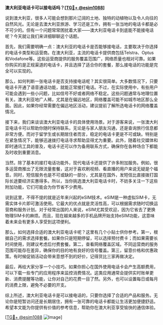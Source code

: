 **澳大利亚电话卡可以接电话吗？[[TG💪+ @esim1088](https://t.me/s/esim1088)]**

说到澳大利亚，很多人可能会想到那片辽阔的土地、独特的动植物以及令人向往的自然风光。无论是去澳大利亚旅游、学习还是工作，拥有一张当地的电话卡都是必不可少的。但有一个问题常常困扰着大家——澳大利亚电话卡到底能不能接电话呢？今天就让我们来详细聊聊这个话题。

首先，我们需要明确一点：澳大利亚的电话卡是否能够接电话，主要取决于你选择的电话卡类型和运营商。在澳大利亚，主流的电话卡提供商包括Telstra、Optus和Vodafone等。这些运营商提供的服务覆盖范围广，网络质量也相对可靠。如果你购买的是正规渠道的电话卡，并且选择了适合你的套餐，那么接电话的功能是完全可以实现的。

那么，如何判断一张电话卡是否支持接电话呢？其实很简单。大多数情况下，只要电话卡开通了语音通话功能，就能正常接打电话。不过，在实际使用中，有些用户可能会遇到一些小问题，比如信号不好或者网络不稳定。这些问题通常与地理位置有关。澳大利亚地广人稀，尤其是在偏远地区，网络覆盖可能不如城市地区那么全面。因此，如果你经常需要在偏远地区活动，建议提前了解所选电话卡的网络覆盖情况。

接下来，我们来谈谈澳大利亚电话卡的具体使用场景。对于游客来说，一张澳大利亚电话卡可以帮助你随时保持联系，无论是与家人朋友沟通，还是查询旅行信息都非常方便。而对于留学生或长期居住者而言，稳定的电话卡更是不可或缺。特别是在紧急情况下，能够迅速拨打电话寻求帮助显得尤为重要。此外，随着社交媒体和即时通讯工具的普及，电话卡还可以作为备用联系方式，确保你在各种场合下都能及时收到重要消息。

当然，除了基本的接打电话功能外，现代电话卡还提供了许多附加服务。例如，很多运营商推出了无限流量套餐，这对于喜欢刷视频、看直播的用户来说无疑是个福音。同时，短信服务也是不可或缺的一部分，尤其是在国外，发短信比直接拨打国际长途要经济实惠得多。所以，当你挑选澳大利亚电话卡时，不妨多关注一下这些附加功能，它们可能会为你节省不少费用。

说到这里，不得不提的就是近年来兴起的eSIM技术。eSIM是一种虚拟SIM卡，无需实体卡片即可激活使用。它最大的优点就是灵活性高，可以根据需求随时切换运营商和服务计划。对于经常出国的人来说，eSIM尤其受欢迎，因为它省去了更换物理SIM卡的麻烦。而且，现在越来越多的手机品牌开始支持eSIM功能，这意味着未来会有更多人享受到这项便利。

那么，如何选择合适的澳大利亚电话卡呢？这里有几个小贴士供你参考。第一，根据自己的需求选择套餐。如果你只是短期停留，可以选择预付费卡；而如果需要长时间使用，则建议考虑后付费套餐。第二，查看网络覆盖区域。不同运营商的服务范围可能存在差异，确保你的目的地有良好的信号覆盖。第三，留意价格和优惠政策。有时候促销活动会带来意想不到的好价，记得货比三家再做决定。

最后，再给大家分享一个小技巧。如果你担心在国外使用电话卡会产生高额费用，可以下载一些专门的应用程序来监控消费情况。这类应用通常会提供实时账单更新、消费提醒等功能，让你对自己的花费一目了然。另外，也可以设置每日或每月的消费上限，避免不必要的开支。

综上所述，澳大利亚电话卡是可以接电话的，只要你选择了合适的产品和服务。无论你是短暂访问还是长期居住，拥有一张可靠的电话卡都能让生活更加便捷舒适。希望本文能为你提供有价值的参考信息，帮助你在澳大利亚享受愉快的通信体验。

[[TG💪+ @esim1088](https://t.me/s/esim1088) ![Image](https://i.postimg.cc/4NQfJmqS/Snipaste-2025-05-13-00-14-12.png)]